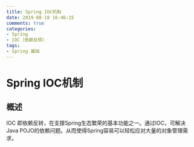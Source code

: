```yaml
---
title: Spring IOC机制
date: 2019-08-18 16:46:15
comments: true
categories:
- Spring
- IOC（依赖反转）
tags:
- Spring 基础
---
```


# Spring IOC机制

## 概述
IOC 即依赖反转，在支撑Spring生态繁荣的基本功能之一。通过IOC，可解决Java POJO的依赖问题。从而使得Spring容易可以轻松应对大量的对象管理需求。

<!-- more -->
